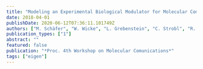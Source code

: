 ```yaml
---
title: "Modeling an Experimental Biological Modulator for Molecular Communications by Electrical Circuits"
date: 2018-04-01
publishDate: 2020-06-12T07:36:11.101749Z
authors: ["M. Schäfer", "W. Wicke", "L. Grebenstein", "C. Strobl", "R. S. Peixoto", "J. Kirchner", "A. Burkovski", "G. Fischer", "R. Weigel", "R. Rabenstein", "R. Schober"]
publication_types: ["1"]
abstract: ""
featured: false
publication: "*Proc. 4th Workshop on Molecular Comunications*"
tags: ["eigen"]
---
```


